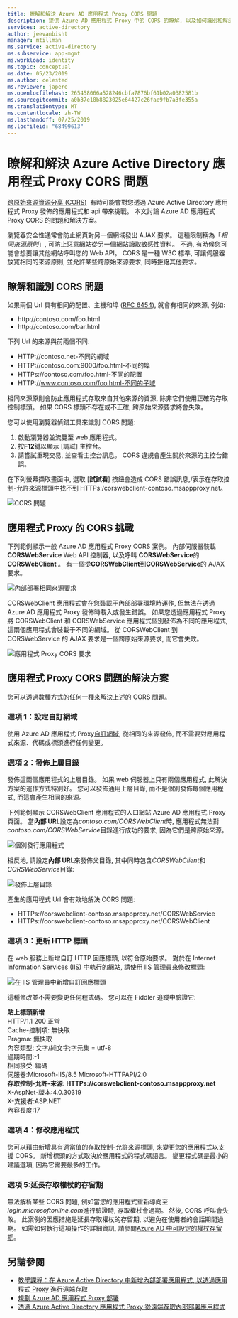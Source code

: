 ```yaml
---
title: 瞭解和解決 Azure AD 應用程式 Proxy CORS 問題
description: 提供 Azure AD 應用程式 Proxy 中的 CORS 的瞭解, 以及如何識別和解決 CORS 問題。
services: active-directory
author: jeevanbisht
manager: mtillman
ms.service: active-directory
ms.subservice: app-mgmt
ms.workload: identity
ms.topic: conceptual
ms.date: 05/23/2019
ms.author: celested
ms.reviewer: japere
ms.openlocfilehash: 265458066a528246cbfa7876bf61b02a0382581b
ms.sourcegitcommit: a0b37e18b8823025e64427c26fae9fb7a3fe355a
ms.translationtype: MT
ms.contentlocale: zh-TW
ms.lasthandoff: 07/25/2019
ms.locfileid: "68499613"
---
```

# <a name="understand-and-solve-azure-active-directory-application-proxy-cors-issues"></a>瞭解和解決 Azure Active Directory 應用程式 Proxy CORS 問題

[跨原始來源資源分享 (CORS)](https://www.w3.org/TR/cors/)  有時可能會對您透過 Azure Active Directory 應用程式 Proxy 發佈的應用程式和 api 帶來挑戰。 本文討論 Azure AD 應用程式 Proxy CORS 的問題和解決方案。

瀏覽器安全性通常會防止網頁對另一個網域發出 AJAX 要求。 這種限制稱為「*相同來源原則*」, 可防止惡意網站從另一個網站讀取敏感性資料。 不過, 有時候您可能會想要讓其他網站呼叫您的 Web API。 CORS 是一種 W3C 標準, 可讓伺服器放寬相同的來源原則, 並允許某些跨原始來源要求, 同時拒絕其他要求。

## <a name="understand-and-identify-cors-issues"></a>瞭解和識別 CORS 問題

如果兩個 Url 具有相同的配置、主機和埠 ([RFC 6454](https://tools.ietf.org/html/rfc6454)), 就會有相同的來源, 例如:

-   http:\//contoso.com/foo.html
-   http:\//contoso.com/bar.html

下列 Url 的來源與前兩個不同:

-   HTTP:\//contoso.net-不同的網域
-   HTTP:\//contoso.com:9000/foo.html-不同的埠
-   HTTPs:\//contoso.com/foo.html-不同的配置
-   HTTP:\//www.contoso.com/foo.html-不同的子域

相同來源原則會防止應用程式存取來自其他來源的資源, 除非它們使用正確的存取控制標頭。 如果 CORS 標頭不存在或不正確, 跨原始來源要求將會失敗。 

您可以使用瀏覽器偵錯工具來識別 CORS 問題:

1. 啟動瀏覽器並流覽至 web 應用程式。
1. 按**F12**鍵以顯示 [調試] 主控台。
1. 請嘗試重現交易, 並查看主控台訊息。 CORS 違規會產生關於來源的主控台錯誤。

在下列螢幕擷取畫面中, 選取 [**試試看**] 按鈕會造成 CORS 錯誤訊息,\/表示在存取控制-允許來源標頭中找不到 HTTPs:/corswebclient-contoso.msappproxy.net。

![CORS 問題](./media/application-proxy-understand-cors-issues/image3.png)

## <a name="cors-challenges-with-application-proxy"></a>應用程式 Proxy 的 CORS 挑戰

下列範例顯示一般 Azure AD 應用程式 Proxy CORS 案例。 內部伺服器裝載**CORSWebService** Web API 控制器, 以及呼叫 **CORSWebService**的**CORSWebClient** 。 有一個從**CORSWebClient**到**CORSWebService**的 AJAX 要求。

![內部部署相同來源要求](./media/application-proxy-understand-cors-issues/image1.png)

CORSWebClient 應用程式會在您裝載于內部部署環境時運作, 但無法在透過 Azure AD 應用程式 Proxy 發佈時載入或發生錯誤。 如果您透過應用程式 Proxy 將 CORSWebClient 和 CORSWebService 應用程式個別發佈為不同的應用程式, 這兩個應用程式會裝載于不同的網域。 從 CORSWebClient 到 CORSWebService 的 AJAX 要求是一個跨原始來源要求, 而它會失敗。

![應用程式 Proxy CORS 要求](./media/application-proxy-understand-cors-issues/image2.png)

## <a name="solutions-for-application-proxy-cors-issues"></a>應用程式 Proxy CORS 問題的解決方案

您可以透過數種方式的任何一種來解決上述的 CORS 問題。

### <a name="option-1-set-up-a-custom-domain"></a>選項 1：設定自訂網域

使用 Azure AD 應用程式 Proxy[自訂網域](https://docs.microsoft.com/azure/active-directory/active-directory-application-proxy-custom-domains), 從相同的來源發佈, 而不需要對應用程式來源、代碼或標頭進行任何變更。 

### <a name="option-2-publish-the-parent-directory"></a>選項 2：發佈上層目錄

發佈這兩個應用程式的上層目錄。 如果 web 伺服器上只有兩個應用程式, 此解決方案的運作方式特別好。 您可以發佈通用上層目錄, 而不是個別發佈每個應用程式, 而這會產生相同的來源。

下列範例顯示 CORSWebClient 應用程式的入口網站 Azure AD 應用程式 Proxy 頁面。  當**內部 URL**設定為*contoso.com/CORSWebClient*時, 應用程式無法對*contoso.com/CORSWebService*目錄進行成功的要求, 因為它們是跨原始來源。 

![個別發行應用程式](./media/application-proxy-understand-cors-issues/image4.png)

相反地, 請設定**內部 URL**來發佈父目錄, 其中同時包含*CORSWebClient*和*CORSWebService*目錄:

![發佈上層目錄](./media/application-proxy-understand-cors-issues/image5.png)

產生的應用程式 Url 會有效地解決 CORS 問題:

- HTTPs:\//corswebclient-contoso.msappproxy.net/CORSWebService
- HTTPs:\//corswebclient-contoso.msappproxy.net/CORSWebClient

### <a name="option-3-update-http-headers"></a>選項 3：更新 HTTP 標頭

在 web 服務上新增自訂 HTTP 回應標頭, 以符合原始要求。 對於在 Internet Information Services (IIS) 中執行的網站, 請使用 IIS 管理員來修改標頭:

![在 IIS 管理員中新增自訂回應標頭](./media/application-proxy-understand-cors-issues/image6.png)

這種修改並不需要變更任何程式碼。 您可以在 Fiddler 追蹤中驗證它:

**貼上標頭新增**\
HTTP/1.1 200 正常 \
Cache-控制項: 無快取 \
Pragma: 無快取 \
內容類型: 文字/純文字;字元集 = utf-8 \
過期時間:-1 \
相同接受-編碼 \
伺服器:Microsoft-IIS/8.5 Microsoft-HTTPAPI/2.0\
**存取控制-允許-來源: HTTPs\://corswebclient-contoso.msappproxy.net**\
X-AspNet-版本:4.0.30319\
X-支援者:ASP.NET\
內容長度:17

### <a name="option-4-modify-the-app"></a>選項 4：修改應用程式

您可以藉由新增具有適當值的存取控制-允許來源標頭, 來變更您的應用程式以支援 CORS。 新增標頭的方式取決於應用程式的程式碼語言。 變更程式碼是最小的建議選項, 因為它需要最多的工作。

### <a name="option-5-extend-the-lifetime-of-the-access-token"></a>選項 5:延長存取權杖的存留期

無法解析某些 CORS 問題, 例如當您的應用程式重新導向至*login.microsoftonline.com*進行驗證時, 存取權杖會過期。 然後, CORS 呼叫會失敗。 此案例的因應措施是延長存取權杖的存留期, 以避免在使用者的會話期間過期。 如需如何執行這項操作的詳細資訊, 請參閱[Azure AD 中可設定的權杖存留期](../develop/active-directory-configurable-token-lifetimes.md)。

## <a name="see-also"></a>另請參閱
- [教學課程：在 Azure Active Directory 中新增內部部署應用程式, 以透過應用程式 Proxy 進行遠端存取](application-proxy-add-on-premises-application.md) 
- [規劃 Azure AD 應用程式 Proxy 部署](application-proxy-deployment-plan.md) 
- [透過 Azure Active Directory 應用程式 Proxy 從遠端存取內部部署應用程式](application-proxy.md) 
